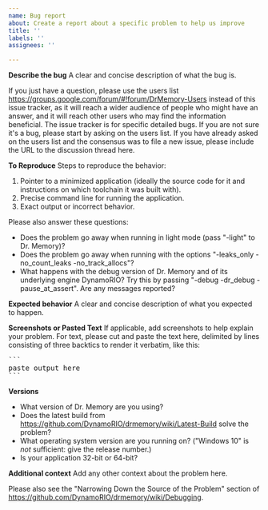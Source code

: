 ```yaml
---
name: Bug report
about: Create a report about a specific problem to help us improve
title: ''
labels: ''
assignees: ''

---
```


**Describe the bug**
A clear and concise description of what the bug is.

If you just have a question, please use the users list https://groups.google.com/forum/#!forum/DrMemory-Users instead of this issue tracker, as it will reach a wider audience of people who might have an answer, and it will reach other users who may find the information beneficial. The issue tracker is for specific detailed bugs. If you are not sure it's a bug, please start by asking on the users list.  If you have already asked on the users list and the consensus was to file a new issue, please include the URL to the discussion thread here.

**To Reproduce**
Steps to reproduce the behavior:
1. Pointer to a minimized application (ideally the source code for it and instructions on which toolchain it was built with).
2. Precise command line for running the application.
3. Exact output or incorrect behavior.

Please also answer these questions:
 - Does the problem go away when running in light mode (pass "-light" to Dr. Memory)?
 - Does the problem go away when running with the options "-leaks_only -no_count_leaks -no_track_allocs"?
 - What happens with the debug version of Dr. Memory and of its underlying engine DynamoRIO?  Try this by passing "-debug -dr_debug -pause_at_assert".  Are any messages reported?

**Expected behavior**
A clear and concise description of what you expected to happen.

**Screenshots or Pasted Text**
If applicable, add screenshots to help explain your problem.  For text, please cut and paste the text here, delimited by lines consisting of three backtics to render it verbatim, like this:
<pre>
```
paste output here
```
</pre>

**Versions**
 - What version of Dr. Memory are you using?
 - Does the latest build from
https://github.com/DynamoRIO/drmemory/wiki/Latest-Build solve the problem?
- What operating system version are you running on? ("Windows 10" is *not* sufficient: give the release number.)
- Is your application 32-bit or 64-bit?

**Additional context**
Add any other context about the problem here.

Please also see the "Narrowing Down the Source of the Problem" section of https://github.com/DynamoRIO/drmemory/wiki/Debugging.
